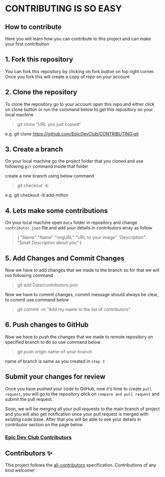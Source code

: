 # CONTRIBUTING IS SO EASY

## How to contribute

Here you will learn how you can contribute to this project and can make your first contribution

## 1. Fork this repository

You can fork this repository by clicking on fork button on top right corner. Once you fork this will create a copy of repo on your account 

## 2. Clone the repository

To clone the repository go to your account open this repo and either click on clone button or run the command below to get this repository on your local machine

> git clone "URL you just copied"

e.g. git clone https://github.com/EpicDevClub/CONTRIBUTING.git

## 3. Create a branch

On your local machine go the project folder that you cloned and use following `git` command inside that folder

create a new branch using below command

> git checkout -b <add-your-github-username>

e.g. git checkout -b add-milton

## 4. Lets make some contributions

On your local machine open `Data` folder in repository and change `contributor.json` file and add your details in contributors array as follow

> {
    "Name":"Name"
    "imgURL":"URL to your image"
    "Description": "Small Description about you"
}

## 5. Add Changes and Commit Changes

Now we have to add changes that we made to the branch so for that we will run following command

> git add Data/contributors.json

Now we have to commit changes, commit message should always be clear, to commit use command below

> git commit -m "Add my-name to the list of contributors"

## 6. Push changes to GitHub

Now we have to push the changes that we made to remote repository on specified branch to do so use command below

> git push origin name-of-your-branch

name of branch is same as you created in `step 3`

## Submit your changes for review

Once you have pushed your code to GitHub, now it's time to create `pull request`, you will go to the repository click on `compare and pull request` and submit the pull request.

Soon, we will be merging all your pull requests to the main branch of project and you will also get notification once your pull request is merged with existing code base. After that you will be able to see your details in contributor section on the page below

### [Epic Dev Club Contributors](https://localhost/)

## Contributors ✨

This project follows the [all-contributors](https://github.com/all-contributors/all-contributors) specification. Contributions of any kind welcome!
